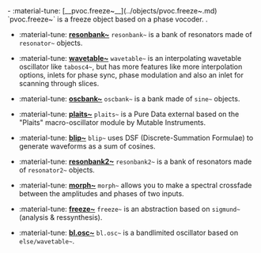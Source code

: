 <div class="grid cards" markdown>
- :material-tune: [__pvoc.freeze~__](../objects/pvoc.freeze~.md) `pvoc.freeze~` is a freeze object based on a phase vocoder.
.

- :material-tune: [__resonbank~__](../objects/resonbank~.md) `resonbank~` is a bank of resonators made of `resonator~` objects.

- :material-tune: [__wavetable~__](../objects/wavetable~.md) `wavetable~` is an interpolating wavetable oscillator like `tabosc4~`, but has more features like more interpolation options, inlets for phase sync, phase modulation and also an inlet for scanning through slices.

- :material-tune: [__oscbank~__](../objects/oscbank~.md) `oscbank~` is a bank made of `sine~` objects.

- :material-tune: [__plaits~__](../objects/plaits~.md) `plaits~` is a Pure Data external based on the "Plaits" macro-oscillator module by Mutable Instruments.

- :material-tune: [__blip~__](../objects/blip~.md) `blip~` uses DSF (Discrete-Summation Formulae) to generate waveforms as a sum of cosines.

- :material-tune: [__resonbank2~__](../objects/resonbank2~.md) `resonbank2~` is a bank of resonators made of `resonator2~` objects.

- :material-tune: [__morph~__](../objects/morph~.md) `morph~` allows you to make a spectral crossfade between the amplitudes and phases of two inputs.

- :material-tune: [__freeze~__](../objects/freeze~.md) `freeze~` is an abstraction based on `sigmund~` (analysis & ressynthesis).

- :material-tune: [__bl.osc~__](../objects/bl.osc~.md) `bl.osc~` is a bandlimited oscillator based on `else/wavetable~`.

</div>